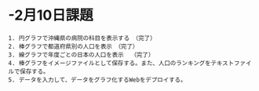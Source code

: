 # -2月10日課題
    1. 円グラフで沖縄県の病院の科目を表示する　（完了）
    2. 棒グラフで都道府県別の人口を表示　（完了）
    3. 線グラフで年度ごとの日本の人口を表示  （完了）
    4. 棒グラフをイメージファイルとして保存する。また、人口のランキングをテキストファイルで保存する。
    5. データを入力して、データをグラフ化するWebをデプロイする。
